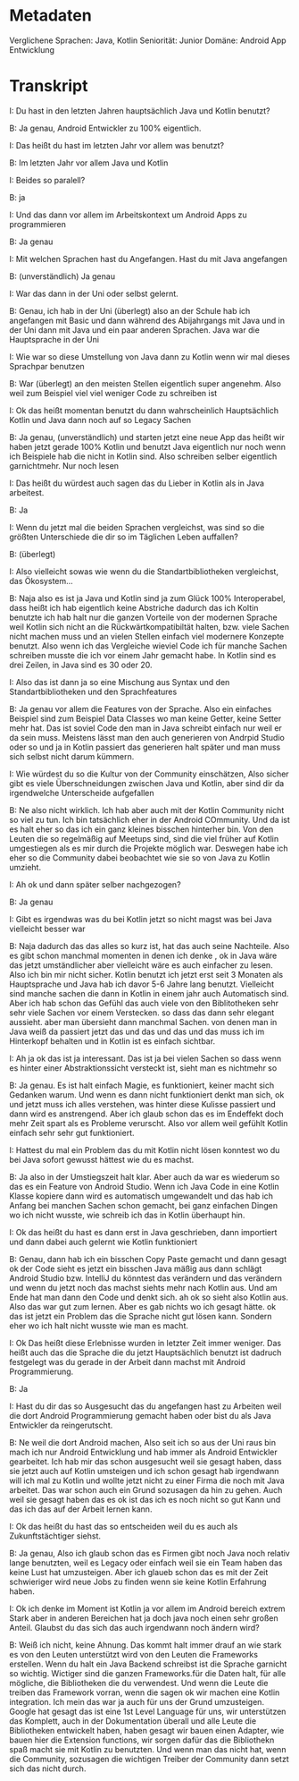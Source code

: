 # Metadaten
Verglichene Sprachen: Java, Kotlin
Seniorität: Junior
Domäne: Android App Entwicklung

# Transkript
I: Du hast in den letzten Jahren hauptsächlich Java und Kotlin benutzt?

B: Ja genau, Android Entwickler zu 100% eigentlich.

I: Das heißt du hast im letzten Jahr vor allem was benutzt?

B: Im letzten Jahr vor allem Java und Kotlin

I: Beides so paralell?

B: ja

I: Und das dann vor allem im Arbeitskontext um Android Apps zu programmieren

B: Ja genau

I: Mit welchen Sprachen hast du Angefangen. Hast du mit Java angefangen

B:  (unverständlich) Ja genau

I: War das dann in der Uni oder selbst gelernt.

B: Genau, ich hab in der Uni (überlegt) also an der Schule hab ich angefangen mit Basic und dann während des Abijahrgangs mit Java und in der Uni dann mit Java und ein paar anderen Sprachen. Java war die Hauptsprache in der Uni

I: Wie war so diese Umstellung von Java dann zu Kotlin wenn wir mal dieses Sprachpar benutzen

B: War (überlegt) an den meisten Stellen eigentlich super angenehm. Also weil zum Beispiel viel viel weniger Code zu schreiben ist

I: Ok das heißt momentan benutzt du dann wahrscheinlich Hauptsächlich Kotlin und Java dann noch auf so Legacy Sachen

B: Ja genau, (unverständlich) und starten jetzt eine neue App das heißt wir haben jetzt gerade 100% Kotlin und benutzt Java eigentlich nur noch wenn ich Beispiele hab die nicht in Kotlin sind. Also schreiben selber eigentlich garnichtmehr. Nur noch lesen

I: Das heißt du würdest auch sagen das du Lieber in Kotlin als in Java arbeitest.

B: Ja

I: Wenn du jetzt mal die beiden Sprachen vergleichst, was sind so die größten Unterschiede die dir so im Täglichen Leben auffallen?

B: (überlegt) 

I: Also vielleicht sowas wie wenn du die Standartbibliotheken vergleichst, das Ökosystem...

B: Naja also es ist ja Java und Kotlin sind ja zum Glück 100% Interoperabel, dass heißt ich hab eigentlich keine Abstriche dadurch das ich Koltin benutzte ich hab halt nur die ganzen Vorteile von der modernen Sprache weil Kotlin sich nicht an die Rückwärtkompatibiltät halten, bzw. viele Sachen nicht machen muss und an vielen Stellen einfach viel modernere Konzepte benutzt. Also wenn ich das Vergleiche wieviel Code ich für manche Sachen schreiben musste die ich vor einem Jahr gemacht habe. In Kotlin sind es drei Zeilen, in Java sind es 30 oder 20.

I: Also das ist dann ja so eine Mischung aus Syntax und den Standartbibliotheken und den Sprachfeatures

B: Ja genau vor allem die Features von der Sprache. Also ein einfaches Beispiel sind zum Beispiel Data Classes wo man keine Getter, keine Setter mehr hat. Das ist soviel Code den man in Java schreibt einfach nur weil er da sein muss. Meistens lässt man den auch generieren von Andrpid Studio oder so und ja in Kotlin passiert das generieren halt später und man muss sich selbst nicht darum kümmern.

I: Wie würdest du so die Kultur von der Community einschätzen, Also sicher gibt es viele Überschneidungen zwischen Java und Kotlin, aber sind dir da irgendwelche Unterscheide aufgefallen

B: Ne also nicht wirklich. Ich hab aber auch mit der Kotlin Community nicht so viel zu tun. Ich bin tatsächlich eher in der Android COmmunity. Und da ist es halt eher so das ich ein ganz kleines bisschen hinterher bin. Von den Leuten die so regelmäßig auf Meetups sind, sind die viel früher auf Kotlin umgestiegen als es mir durch die Projekte möglich war. Deswegen habe ich eher so die Community dabei beobachtet wie sie so von Java zu Kotlin umzieht. 

I: Ah ok und dann später selber nachgezogen?

B: Ja genau

I: Gibt es irgendwas was du bei Kotlin jetzt so nicht magst was bei Java vielleicht besser war

B: Naja dadurch das das alles so kurz ist, hat das auch seine Nachteile. Also es gibt schon manchmal momenten in denen ich denke , ok in Java wäre das jetzt umständlicher aber vielleicht wäre es auch einfacher zu lesen. Also ich bin mir nicht sicher. Kotlin benutzt ich jetzt erst seit 3 Monaten als Hauptsprache und Java hab ich davor 5-6 Jahre lang benutzt. Vielleicht  sind manche sachen die dann in Kotlin in einem jahr auch Automatisch sind. Aber ich hab schon das Gefühl das auch viele von den Biblitotheken sehr sehr viele Sachen vor einem Verstecken. so dass das dann sehr elegant aussieht. aber man übersieht dann manchmal Sachen. von denen man in Java weiß da passiert jetzt das und das und das  und das muss ich im Hinterkopf behalten und in Kotlin ist es einfach sichtbar.

I: Ah ja ok das ist ja interessant. Das ist ja bei vielen Sachen so dass wenn es hinter einer Abstraktionssicht versteckt ist, sieht man es nichtmehr so

B: Ja genau. Es ist halt einfach Magie, es funktioniert, keiner macht sich Gedanken warum. Und wenn es dann nicht funktioniert denkt man sich, ok und jetzt muss ich alles verstehen, was hinter diese Kulisse passiert und dann wird es anstrengend. Aber ich glaub schon das es im Endeffekt doch mehr Zeit spart als es Probleme verurscht. Also vor allem weil gefühlt Kotlin einfach sehr sehr gut funktioniert.

I: Hattest du mal ein Problem das du mit Kotlin nicht lösen konntest wo du bei Java sofort gewusst hättest wie du es machst.

B: Ja also in der Umstiegszeit halt klar. Aber auch da war es wiederum so das es ein Feature von Android Studio. Wenn ich Java Code in eine Kotlin Klasse kopiere dann wird es automatisch umgewandelt und das hab ich Anfang bei manchen Sachen schon gemacht, bei ganz einfachen Dingen wo ich nicht wusste, wie schreib ich das in Kotlin überhaupt hin. 

I: Ok das heißt du hast es dann erst in Java geschrieben, dann importiert und dann dabei auch gelernt wie Kotlin funktioniert

B: Genau, dann hab ich ein bisschen Copy Paste gemacht und dann gesagt ok der Code sieht es jetzt ein bisschen Java mäßig aus dann schlägt Android Studio bzw. IntelliJ du könntest das verändern und das verändern und wenn du jetzt noch das machst siehts mehr nach Kotlin aus. Und am Ende hat man dann den Code und denkt sich. ah ok so sieht also Kotlin aus. Also das war gut zum lernen. Aber es gab nichts wo ich gesagt hätte. ok das ist jetzt ein Problem das die Sprache nicht gut lösen kann. Sondern eher wo ich halt nicht wusste wie man es macht. 

I: Ok Das heißt diese Erlebnisse wurden in letzter Zeit immer weniger.  Das heißt auch das die Sprache die du jetzt Hauptsächlich benutzt ist dadruch festgelegt was du gerade in der Arbeit dann machst mit Android Programmierung. 

B: Ja

I: Hast du dir das so Ausgesucht das du angefangen hast zu Arbeiten weil die dort Android Programmierung gemacht haben oder bist du als Java Entwickler da reingerutscht.

B: Ne weil die dort Android  machen, Also seit ich so aus der Uni raus bin mach ich nur Android Entwicklung und hab immer als Android Entwickler gearbeitet. Ich hab mir das schon ausgesucht weil sie gesagt haben, dass sie jetzt auch auf Kotlin umsteigen und ich schon gesagt hab irgendwann will ich mal zu Kotlin und wollte jetzt nicht zu einer Firma die noch mit Java arbeitet. Das war schon auch ein Grund  sozusagen da hin zu gehen. Auch weil sie gesagt haben das es ok ist das ich es noch nicht so gut Kann und das ich das auf der Arbeit lernen kann. 

I: Ok das heißt du hast das so entscheiden weil du es auch als Zukunftstächtiger siehst. 

B: Ja genau, Also ich glaub schon das es Firmen gibt noch Java noch relativ lange benutzten, weil es Legacy oder einfach weil sie ein Team haben das keine Lust hat umzusteigen. Aber ich glaueb schon das es mit der Zeit schwieriger wird neue Jobs zu finden wenn sie keine Kotlin Erfahrung haben. 

I: Ok ich denke im Moment ist Kotlin ja vor allem im Android bereich extrem Stark aber in anderen Bereichen hat ja doch java noch einen sehr großen Anteil. Glaubst du das sich das auch irgendwann noch ändern wird?

B: Weiß ich nicht, keine Ahnung. Das kommt halt immer drauf an wie stark es von den Leuten unterstützt wird von den Leuten die Frameworks erstellen. Wenn du halt ein Java Backend schreibst ist die Sprache garnicht so wichtig. Wictiger sind die ganzen Frameworks.für die Daten halt, für alle mögliche, die Bibliotheken die du verwendest. Und wenn die Leute die  treiben das Framework vorran, wenn die sagen ok wir machen eine Kotlin integration. Ich mein das war ja auch für uns der Grund umzusteigen. Google hat gesagt das ist eine 1st Level Language für uns, wir unterstützen das Komplett, auch in der Dokumentation überall und alle Leute die Bibliotheken entwickelt haben, haben gesagt wir bauen einen Adapter, wie bauen hier die Extension functions, wir sorgen dafür das die Bibliothekn spaß macht sie mit Kotlin zu benutzten. Und wenn man das nicht hat, wenn die Community, sozusagen die wichtigen Treiber der Community dann setzt sich das nicht durch. 